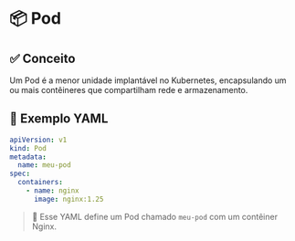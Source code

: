 # 📦 Pod

## ✅ Conceito
Um Pod é a menor unidade implantável no Kubernetes, encapsulando um ou mais contêineres que compartilham rede e armazenamento.

## 📄 Exemplo YAML
```yaml
apiVersion: v1
kind: Pod
metadata:
  name: meu-pod
spec:
  containers:
    - name: nginx
      image: nginx:1.25
```
> 🎯 Esse YAML define um Pod chamado `meu-pod` com um contêiner Nginx.
